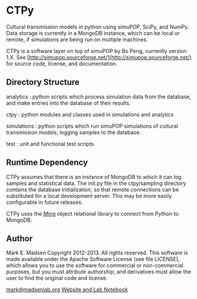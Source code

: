 CTPy
====

Cultural transmission models in python using simuPOP, SciPy, and NumPy.  Data storage is currently in
a MongoDB instance, which can be local or remote, if simulations are being run on multiple machines.

CTPy is a software layer on top of simuPOP by Bo Peng, currently version 1.X.  See
[http://simupop.sourceforge.net/](http://simupop.sourceforge.net/) for source code, license, and documentation.


## Directory Structure ##

analytics
:  python scripts which process simulation data from the database, and make entries into the database of their results.

ctpy
:  python modules and classes used in simulations and analytics

simulations
:  python scripts which run simuPOP simulations of cultural transmission models, logging samples to the database.

test
:  unit and functional test scripts


## Runtime Dependency ##

CTPy assumes that there is an instance of MongoDB to which it can log samples and statistical data.  The
init.py file in the ctpy/sampling directory contains the database initialization, so that remote connections
can be substituted for a local development server.  This may be more easily configurable in future releases.

CTPy uses the [Ming](http://merciless.sourceforge.net/index.html) object relational library to connect from Python to
MongoDB.


## Author ##

Mark E. Madsen
Copyright 2012-2013.  All rights reserved.  This software is made available under the Apache Software License (see
file LICENSE), which allows you to use the software for commercial or non-commercial purposes, but you must
attribute authorship, and derivatives must allow the user to find the original code and license.

mark@madsenlab.org
[Website and Lab Notebook](http://notebook.madsenlab.org)


